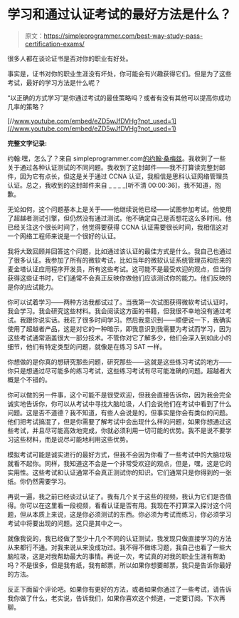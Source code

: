 # 学习和通过认证考试的最好方法是什么？

> 原文：<https://simpleprogrammer.com/best-way-study-pass-certification-exams/>

很多人都在谈论证书是否对你的职业有好处。

事实是，证书对你的职业生涯没有坏处，你可能会有兴趣获得它们。但是为了这些考试，最好的学习方法是什么呢？

“以正确的方式学习”是你通过考试的最佳策略吗？或者有没有其他可以提高你成功几率的策略？

[//www.youtube.com/embed/eZD5wJfDVHg?not_used=1](//www.youtube.com/embed/eZD5wJfDVHg?not_used=1)

**完整文字记录:**

约翰:嘿，怎么了？来自 simpleprogrammer.com[的约翰·桑梅兹](https://simpleprogrammer.com)。我收到了一些关于通过各种认证测试的不同问题。我收到了这封邮件——我不打算读完整封邮件，因为它有点长，但这是关于通过 CCNA 认证，我相信是思科认证网络管理员认证。总之，我收到的这封邮件来自 _ _ _ _[听不清 00:00:36]，我不知道，抱歉。

无论如何，这个问题基本上是关于——他继续说他已经——试图参加考试。他使用了超越者测试引擎，但仍然没有通过测试。他不确定自己是否想花这么多时间。他已经关注这个很长时间了，他觉得要获得 CCNA 认证需要很长时间，我相信这对一个网络工程师来说是一个很好的认证。

我将大致回顾并回答这个问题，比如通过该认证的最佳方式是什么。我自己也通过了很多认证。我参加了所有的微软考试，比如当年的微软认证系统管理员和后来的麦金塔认证应用程序开发员，所有这些考试。这可能不是最受欢迎的观点，但当你获得这些证书时，它们通常不会真正反映你做他们应该测试你的能力。他们反映的是你的应试能力。

你可以试着学习——两种方法我都试过了。当我第一次试图获得微软考试认证时，我会学习。我会研究这些材料。我会阅读这方面的书籍，但我很不幸地没有通过考试。我跟你说实话。我花了很多时间学习。然后我意识到——顺便说一下，我确实使用了超越者产品，这是对它的一种暗示，即我意识到我需要为考试而学习，因为这些考试通常涵盖很大一部分技术。不管你对它了解多少，他们会深入到如此小的细节，他们有特定类型的问题，就像是在练习 SAT 一样。

你想做的是你真的想研究那些问题，研究那些——这就是这些练习考试的地方——你只是想通过尽可能多的练习考试，这些练习考试有尽可能准确的问题。超越者大概是个不错的。

你可以做的另一件事，这个可能不是很受欢迎，但我会直接告诉你，因为我会完全诚实地告诉你，你可以从考试中寻找大脑垃圾，人们会说他们在考试中看到了什么问题。这是否不道德？我不知道，有些人会说是的，但事实是你会有类似的问题。他们把考试搞混了，但是你需要了解考试中会出现什么样的问题，如果你想通过这些考试，并且尽可能高效地完成，你就必须利用一切可能的优势。我不是说不要学习这些材料，而是说尽可能地利用这些优势。

模拟考试可能是诚实进行的最好方式，但我不会因为你看了一些考试中的大脑垃圾就看不起你。同样，我知道这不会是一个非常受欢迎的观点，但是，嘿，这是它的实用性。这些考试和认证通常不会真正测试你的知识。它们通常只是你得到的一张纸。你仍然需要学习。

再说一遍，我之前已经谈过认证了。我有几个关于这些的视频，我认为它们是否值得。你可以在这里看一段视频，看看认证是否有用。我现在不打算深入探讨这个问题，但从本质上来说，这是你必须测试的东西。你必须为考试而练习，你必须学习考试中将要出现的问题。这只是其中之一。

就像我说的，我已经做了至少十几个不同的认证测试，我发现只做直接学习的方法从来都行不通。对我来说从来没成功过。我不得不做练习题，我自己也看了一些大脑垃圾，这是对我帮助最大的事情。再说一次，考试真的对我的职业生涯有帮助吗？不是很多，但是我有纸，我有邮票，所以如果你想要邮票，我只是告诉你最好的方法。

反正下面留个评论吧。如果你有更好的方法，或者如果你通过了一些考试，请告诉我你做了什么，老实说，告诉我们，如果你喜欢这个频道，一定要订阅。下次再聊。